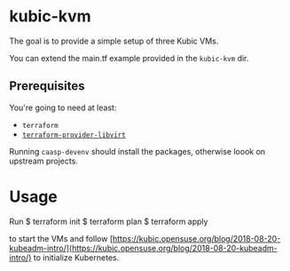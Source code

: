 # kubic-kvm

The goal is to provide a simple setup of three Kubic VMs.

You can extend the main.tf example provided in the `kubic-kvm` dir.

## Prerequisites

You're going to need at least:
* `terraform`
* [`terraform-provider-libvirt`](https://github.com/dmacvicar/terraform-provider-libvirt)

Running `caasp-devenv` should install the packages, otherwise loook on upstream projects. 

# Usage

Run 
    $ terraform init
    $ terraform plan
    $ terraform apply
    
to start the VMs and follow [https://kubic.opensuse.org/blog/2018-08-20-kubeadm-intro/](https://kubic.opensuse.org/blog/2018-08-20-kubeadm-intro/) to initialize Kubernetes.
    

